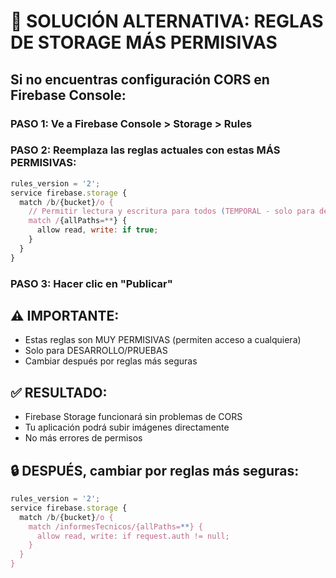 # 🔧 SOLUCIÓN ALTERNATIVA: REGLAS DE STORAGE MÁS PERMISIVAS

## Si no encuentras configuración CORS en Firebase Console:

### PASO 1: Ve a Firebase Console > Storage > Rules

### PASO 2: Reemplaza las reglas actuales con estas MÁS PERMISIVAS:

```javascript
rules_version = '2';
service firebase.storage {
  match /b/{bucket}/o {
    // Permitir lectura y escritura para todos (TEMPORAL - solo para desarrollo)
    match /{allPaths=**} {
      allow read, write: if true;
    }
  }
}
```

### PASO 3: Hacer clic en "Publicar"

## ⚠️ IMPORTANTE:
- Estas reglas son MUY PERMISIVAS (permiten acceso a cualquiera)
- Solo para DESARROLLO/PRUEBAS
- Cambiar después por reglas más seguras

## ✅ RESULTADO:
- Firebase Storage funcionará sin problemas de CORS
- Tu aplicación podrá subir imágenes directamente
- No más errores de permisos

## 🔒 DESPUÉS, cambiar por reglas más seguras:
```javascript
rules_version = '2';
service firebase.storage {
  match /b/{bucket}/o {
    match /informesTecnicos/{allPaths=**} {
      allow read, write: if request.auth != null;
    }
  }
}
```
